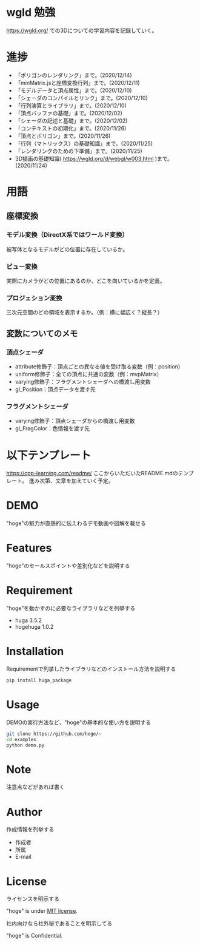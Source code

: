 # wgld 勉強

https://wgld.org/ での3Dについての学習内容を記録していく。


# 進捗
- 「ポリゴンのレンダリング」まで。(2020/12/14)
- 「minMatrix.jsと座標変換行列」まで。(2020/12/11)
- 「モデルデータと頂点属性」まで。(2020/12/10)
- 「シェーダのコンパイルとリンク」まで。(2020/12/10)
- 「行列演算とライブラリ」まで。(2020/12/10)
- 「頂点バッファの基礎」まで。(2020/12/02)
- 「シェーダの記述と基礎」まで。(2020/12/02)
- 「コンテキストの初期化」まで。(2020/11/26)
- 「頂点とポリゴン」まで。(2020/11/26)
- 「行列（マトリックス）の基礎知識」まで。(2020/11/25)
- 「レンダリングのための下準備」まで。(2020/11/25)
- 3D描画の基礎知識( https://wgld.org/d/webgl/w003.html )まで。(2020/11/24)

# 用語

## 座標変換

### モデル変換（DirectX系ではワールド変換）
被写体となるモデルがどの位置に存在しているか。

### ビュー変換
実際にカメラがどの位置にあるのか、どこを向いているかを定義。

### プロジェション変換
三次元空間のどの領域を表示するか。（例：横に幅広く？縦長？）

## 変数についてのメモ

### 頂点シェーダ
- attribute修飾子：頂点ごとの異なる値を受け取る変数（例：position）
- uniform修飾子：全ての頂点に共通の変数（例：mvpMatrix）
- varying修飾子：フラグメントシェーダへの橋渡し用変数
- gl_Position：頂点データを渡す先

### フラグメントシェーダ
- varying修飾子：頂点シェーダからの橋渡し用変数
- gl_FragColor：色情報を渡す先


# 以下テンプレート

https://cpp-learning.com/readme/ ここからいただいたREADME.mdのテンプレート。
進み次第、文章を加えていく予定。


# DEMO

"hoge"の魅力が直感的に伝えわるデモ動画や図解を載せる

# Features

"hoge"のセールスポイントや差別化などを説明する

# Requirement

"hoge"を動かすのに必要なライブラリなどを列挙する

* huga 3.5.2
* hogehuga 1.0.2

# Installation

Requirementで列挙したライブラリなどのインストール方法を説明する

```bash
pip install huga_package
```

# Usage

DEMOの実行方法など、"hoge"の基本的な使い方を説明する

```bash
git clone https://github.com/hoge/~
cd examples
python demo.py
```

# Note

注意点などがあれば書く

# Author

作成情報を列挙する

* 作成者
* 所属
* E-mail

# License
ライセンスを明示する

"hoge" is under [MIT license](https://en.wikipedia.org/wiki/MIT_License).

社内向けなら社外秘であることを明示してる

"hoge" is Confidential.
